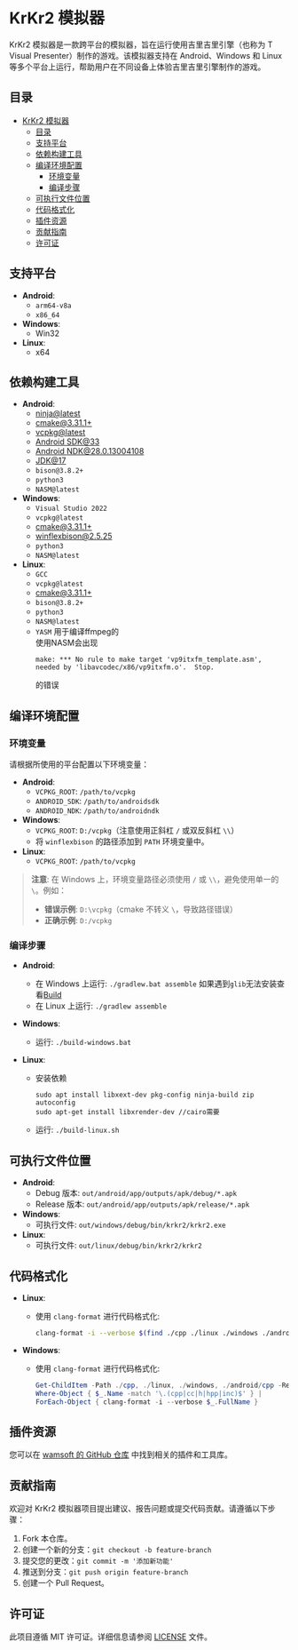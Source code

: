 # KrKr2 模拟器

KrKr2 模拟器是一款跨平台的模拟器，旨在运行使用吉里吉里引擎（也称为 T Visual Presenter）制作的游戏。该模拟器支持在 Android、Windows 和 Linux 等多个平台上运行，帮助用户在不同设备上体验吉里吉里引擎制作的游戏。

## 目录

- [KrKr2 模拟器](#krkr2-模拟器)
  - [目录](#目录)
  - [支持平台](#支持平台)
  - [依赖构建工具](#依赖构建工具)
  - [编译环境配置](#编译环境配置)
    - [环境变量](#环境变量)
    - [编译步骤](#编译步骤)
  - [可执行文件位置](#可执行文件位置)
  - [代码格式化](#代码格式化)
  - [插件资源](#插件资源)
  - [贡献指南](#贡献指南)
  - [许可证](#许可证)

## 支持平台

- **Android**:
  - `arm64-v8a`
  - `x86_64`
- **Windows**:
  - Win32
- **Linux**:
  - x64

## 依赖构建工具

- **Android**:
  - [ninja@latest](https://github.com/ninja-build/ninja/releases)
  - [cmake@3.31.1+](https://cmake.org/download/)
  - [vcpkg@latest](https://learn.microsoft.com/en-us/vcpkg/get_started/get-started)
  - [Android SDK@33](https://developer.android.com)
  - [Android NDK@28.0.13004108](https://developer.android.com/ndk/downloads)
  - [JDK@17](https://jdk.java.net/archive/)
  - `bison@3.8.2+`
  - `python3`
  - `NASM@latest`
- **Windows**:
  - `Visual Studio 2022`
  - `vcpkg@latest`
  - [cmake@3.31.1+](https://cmake.org/download/)
  - [winflexbison@2.5.25](https://github.com/lexxmark/winflexbison)
  - `python3`
  - `NASM@latest`
- **Linux**:
  - `GCC`
  - `vcpkg@latest`
  - [cmake@3.31.1+](https://cmake.org/download/)
  - `bison@3.8.2+`
  - `python3`
  - `NASM@latest`
  - `YASM` 用于编译ffmpeg的  
     使用NASM会出现 
     ```
     make: *** No rule to make target 'vp9itxfm_template.asm', needed by 'libavcodec/x86/vp9itxfm.o'.  Stop.
     ```
     的错误

## 编译环境配置

### 环境变量

请根据所使用的平台配置以下环境变量：

- **Android**:
  - `VCPKG_ROOT`: `/path/to/vcpkg`
  - `ANDROID_SDK`: `/path/to/androidsdk`
  - `ANDROID_NDK`: `/path/to/androidndk`
- **Windows**:
  - `VCPKG_ROOT`: `D:/vcpkg`（注意使用正斜杠 `/` 或双反斜杠 `\\`）
  - 将 `winflexbison` 的路径添加到 `PATH` 环境变量中。
- **Linux**:
  - `VCPKG_ROOT`: `/path/to/vcpkg`

> **注意**: 在 Windows 上，环境变量路径必须使用 `/` 或 `\\`，避免使用单一的 `\`。例如：
>
> - **错误示例**: `D:\vcpkg`（cmake 不转义 `\`，导致路径错误）
> - **正确示例**: `D:/vcpkg`

### 编译步骤

- **Android**:
  - 在 Windows 上运行: `./gradlew.bat assemble` 如果遇到`glib`无法安装查看[Build](Build.md)
  - 在 Linux 上运行: `./gradlew assemble`
  
- **Windows**:
  - 运行: `./build-windows.bat`
  
- **Linux**:

  - 安装依赖

    ```shell
    sudo apt install libxext-dev pkg-config ninja-build zip autoconfig
    sudo apt-get install libxrender-dev //cairo需要
    ```
  
  - 运行: `./build-linux.sh`


## 可执行文件位置

- **Android**:
  - Debug 版本: `out/android/app/outputs/apk/debug/*.apk`
  - Release 版本: `out/android/app/outputs/apk/release/*.apk`
- **Windows**:
  - 可执行文件: `out/windows/debug/bin/krkr2/krkr2.exe`
- **Linux**:
  - 可执行文件: `out/linux/debug/bin/krkr2/krkr2`

## 代码格式化

- **Linux**:
  - 使用 `clang-format` 进行代码格式化:
    ```bash
    clang-format -i --verbose $(find ./cpp ./linux ./windows ./android/cpp -regex ".+\.\(cpp\|cc\|h\|hpp\|inc\)")
    ```

- **Windows**:
  - 使用 `clang-format` 进行代码格式化:
    ```powershell
    Get-ChildItem -Path ./cpp, ./linux, ./windows, ./android/cpp -Recurse -File | 
    Where-Object { $_.Name -match '\.(cpp|cc|h|hpp|inc)$' } | 
    ForEach-Object { clang-format -i --verbose $_.FullName }
    ```
## 插件资源

您可以在 [wamsoft 的 GitHub 仓库](https://github.com/orgs/wamsoft/repositories?type=all) 中找到相关的插件和工具库。

## 贡献指南

欢迎对 KrKr2 模拟器项目提出建议、报告问题或提交代码贡献。请遵循以下步骤：

1. Fork 本仓库。
2. 创建一个新的分支：`git checkout -b feature-branch`
3. 提交您的更改：`git commit -m '添加新功能'`
4. 推送到分支：`git push origin feature-branch`
5. 创建一个 Pull Request。

## 许可证

此项目遵循 MIT 许可证。详细信息请参阅 [LICENSE](./LICENSE) 文件。
